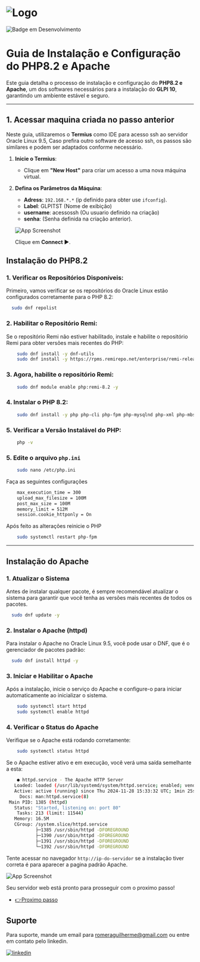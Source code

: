 # ![Logo](https://i.ibb.co/sPvrck8/apache.png)  
![Badge em Desenvolvimento](http://img.shields.io/static/v1?label=STATUS&message=EM%20DESENVOLVIMENTO&color=GREEN&style=for-the-badge)

# Guia de Instalação e Configuração do PHP8.2 e Apache 

Este guia detalha o processo de instalação e configuração do **PHP8.2 e Apache**, um dos softwares necessários para a instalação do **GLPI 10**, garantindo um ambiente estável e seguro.  

---

## 1. Acessar maquina criada no passo anterior 

Neste guia, utilizaremos o **Termius** como IDE para acesso ssh ao servidor Oracle Linux 9.5, Caso prefira outro software de acesso ssh, os passos são similares e podem ser adaptados conforme necessário.  

1. **Inicie o Termius**:  
   - Clique em **"New Host"** para criar um acesso a uma nova máquina virtual.  

  

2. **Defina os Parâmetros da Máquina**:  

   - **Adress**: `192.168.*.*` (ip definido para obter use `ifconfig`).  
   - **Label**: GLPITST (Nome de exibição)  
   - **username**: acessossh (Ou usuario definido na criação)  
   - **senha**: (Senha definida na criação anterior). 

   ![App Screenshot](https://i.ibb.co/Pw08007/Screenshot-2.jpg) 

   Clique em **Connect ▶**.

## **Instalação do PHP8.2**  

### 1. **Verificar os Repositórios Disponíveis:**

Primeiro, vamos verificar se os repositórios do Oracle Linux estão configurados corretamente para o PHP 8.2:

```bash
  sudo dnf repolist
```

### 2. **Habilitar o Repositório Remi:**

Se o repositório Remi não estiver habilitado, instale e habilite o repositório Remi para obter versões mais recentes do PHP:

```bash
    sudo dnf install -y dnf-utils
    sudo dnf install -y https://rpms.remirepo.net/enterprise/remi-release-9.rpm
```

### 3. **Agora, habilite o repositório Remi:**

```bash
    sudo dnf module enable php:remi-8.2 -y
```

### 4. **Instalar o PHP 8.2:**

```bash
    sudo dnf install -y php php-cli php-fpm php-mysqlnd php-xml php-mbstring php-json php-common php-gd php-imap php-curl php-zip php-soap php-intl php-opcache php-ldap php-imagick php-bcmath
```

### 5. **Verificar a Versão Instalável do PHP:**

```bash
    php -v
```

### 5. **Edite o arquivo `php.ini`**

```bash
    sudo nano /etc/php.ini
```

Faça as seguintes configurações 

```bash
    max_execution_time = 300
    upload_max_filesize = 100M
    post_max_size = 100M
    memory_limit = 512M
    session.cookie_httponly = On
```

Após feito as alterações reinicie o PHP

```bash
    sudo systemctl restart php-fpm
```

---

## **Instalação do Apache**  

### 1. **Atualizar o Sistema**

Antes de instalar qualquer pacote, é sempre recomendável atualizar o sistema para garantir que você tenha as versões mais recentes de todos os pacotes.

```bash
  sudo dnf update -y
```

### 2. **Instalar o Apache (httpd)**

Para instalar o Apache no Oracle Linux 9.5, você pode usar o DNF, que é o gerenciador de pacotes padrão:

```bash
  sudo dnf install httpd -y
```

### 3. **Iniciar e Habilitar o Apache**

Após a instalação, inicie o serviço do Apache e configure-o para iniciar automaticamente ao inicializar o sistema.

```bash
    sudo systemctl start httpd
    sudo systemctl enable httpd
```

### 4. **Verificar o Status do Apache**

Verifique se o Apache está rodando corretamente:

```bash
    sudo systemctl status httpd
```

Se o Apache estiver ativo e em execução, você verá uma saída semelhante a esta:

```bash
    ● httpd.service - The Apache HTTP Server
   Loaded: loaded (/usr/lib/systemd/system/httpd.service; enabled; vendor preset: disabled)
   Active: active (running) since Thu 2024-11-28 15:33:32 UTC; 1min 25s ago
     Docs: man:httpd.service(8)
 Main PID: 1385 (httpd)
   Status: "Started, listening on: port 80"
    Tasks: 213 (limit: 11544)
   Memory: 16.5M
   CGroup: /system.slice/httpd.service
           ├─1385 /usr/sbin/httpd -DFOREGROUND
           ├─1390 /usr/sbin/httpd -DFOREGROUND
           ├─1391 /usr/sbin/httpd -DFOREGROUND
           └─1392 /usr/sbin/httpd -DFOREGROUND
```

Tente acessar no navegador `http://ip-do-servidor` se a instalação tiver correta é para aparecer a pagina padrão Apache.

   ![App Screenshot](https://i.ibb.co/5hHVH0P/Screenshot-3.jpg) 

Seu servidor web está pronto para prosseguir com o proximo passo!

 - [👉Proximo passo](https://github.com/RomeraSCR/GLPI10_NA_PRATICA/blob/main/PASSO4-MYSQL-SERVER.md)


## Suporte

Para suporte, mande um email para romeraguilherme@gmail.com ou entre em contato pelo linkedin.


[![linkedin](https://img.shields.io/badge/linkedin-0A66C2?style=for-the-badge&logo=linkedin&logoColor=white)](https://www.linkedin.com/in/guilherme-romera-569801267/)
